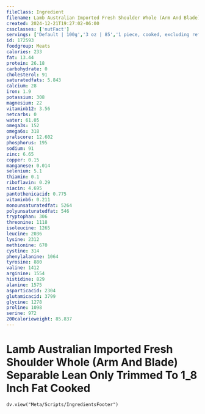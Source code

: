 ```yaml
---
fileClass: Ingredient
filename: Lamb Australian Imported Fresh Shoulder Whole (Arm And Blade) Separable Lean Only Trimmed To 1_8 Inch Fat Cooked
created: 2024-12-21T19:27:02-06:00
cssclasses: ['nutFact']
servings: ['Default | 100g','3 oz | 85','1 piece, cooked, excluding refuse (yield from 1 lb raw meat with refuse) | 222']
id: 172593
foodgroup: Meats
calories: 233
fat: 13.44
protein: 26.18
carbohydrate: 0
cholesterol: 91
saturatedfats: 5.843
calcium: 28
iron: 1.9
potassium: 308
magnesium: 22
vitaminb12: 3.56
netcarbs: 0
water: 61.05
omega3s: 152
omega6s: 318
pralscore: 12.602
phosphorus: 195
sodium: 91
zinc: 6.65
copper: 0.15
manganese: 0.014
selenium: 5.1
thiamin: 0.1
riboflavin: 0.29
niacin: 4.695
pantothenicacid: 0.775
vitaminb6: 0.211
monounsaturatedfat: 5264
polyunsaturatedfat: 546
tryptophan: 306
threonine: 1118
isoleucine: 1265
leucine: 2036
lysine: 2312
methionine: 670
cystine: 314
phenylalanine: 1064
tyrosine: 880
valine: 1412
arginine: 1554
histidine: 829
alanine: 1575
asparticacid: 2304
glutamicacid: 3799
glycine: 1278
proline: 1098
serine: 972
200calorieweight: 85.837
---
```


# Lamb Australian Imported Fresh Shoulder Whole (Arm And Blade) Separable Lean Only Trimmed To 1_8 Inch Fat Cooked

```dataviewjs
dv.view("Meta/Scripts/IngredientsFooter")
```